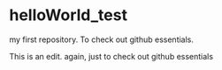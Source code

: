 # helloWorld_test
my first repository. To check out github essentials. 

This is an edit. again, just to check out github essentials


